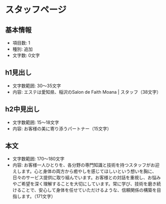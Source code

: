 # スタッフページ

## 基本情報
- 項目数: 1
- 種別: 追加
- 文字数: 0文字

## h1見出し
- 文字数範囲: 30～35文字
- 内容: エステは愛知県、稲沢のSalon de Faith Moana | スタッフ（38文字）

## h2中見出し
- 文字数範囲: 15～18文字
- 内容: お客様の美に寄り添うパートナー（15文字）

## 本文
- 文字数範囲: 170～180文字
- 内容: お客様一人ひとりを、各分野の専門知識と技術を持つスタッフがお迎えします。心と身体の両方から癒やしを感じてほしいという想いを胸に、日々のサービス提供に取り組んでいます。お客様との対話を重視し、お悩みやご希望を深く理解することを大切にしています。常に学び、技術を磨き続けることで、安心して身体を任せていただけるような、信頼関係の構築を目指します。（171文字）

